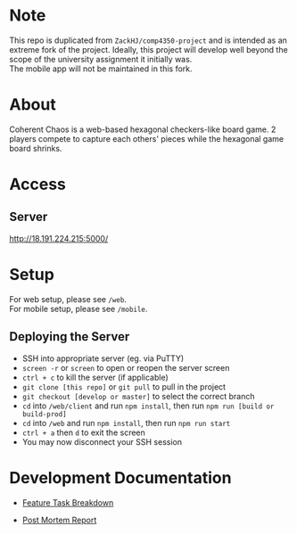 # Note

This repo is duplicated from `ZackHJ/comp4350-project` and is intended as an extreme fork of the project. Ideally, this project will develop well beyond the scope of the university assignment it initially was.  
The mobile app will not be maintained in this fork.

# About

Coherent Chaos is a web-based hexagonal checkers-like board game. 2 players compete to capture each others' pieces while the hexagonal game board shrinks.

# Access

## Server
http://18.191.224.215:5000/

# Setup

For web setup, please see `/web`.  
For mobile setup, please see `/mobile`.

## Deploying the Server

- SSH into appropriate server (eg. via PuTTY)
- `screen -r` or `screen` to open or reopen the server screen
- `ctrl + c` to kill the server (if applicable)
- `git clone [this repo]` or `git pull` to pull in the project
- `git checkout [develop or master]` to select the correct branch
- `cd` into `/web/client` and run `npm install`, then run `npm run [build or build-prod]`
- `cd` into `/web` and run `npm install`, then run `npm run start`
- `ctrl + a` then `d` to exit the screen
- You may now disconnect your SSH session

# Development Documentation

- [Feature Task Breakdown](https://docs.google.com/spreadsheets/d/1Of-uKO3uS7N0g9iKk9wQNg0DKotKLKIcH9sKwsX65v8/edit?usp=sharing)

- [Post Mortem Report](https://docs.google.com/document/d/18hYz1XLmgJHzBxUc-ey3qLUQKf4Y-lHxPWzEGcQPcJk/edit?usp=sharing)
